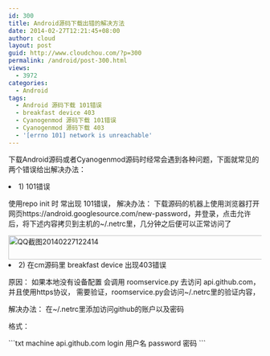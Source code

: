 ```yaml
---
id: 300
title: Android源码下载出错的解决方法
date: 2014-02-27T12:21:45+08:00
author: cloud
layout: post
guid: http://www.cloudchou.com/?p=300
permalink: /android/post-300.html
views:
  - 3972
categories:
  - Android
tags:
  - Android 源码下载 101错误
  - breakfast device 403
  - Cyanogenmod 源码下载 101错误
  - Cyanogenmod 源码下载 403
  - '[errno 101] network is unreachable'
---
```

<p>下载Android源码或者Cyanogenmod源码时经常会遇到各种问题，下面就常见的两个错误给出解决办法：</p>
<li>1) 101错误<p>使用repo init 时 常出现 101错误， 解决办法： 下载源码的机器上使用浏览器打开网页https://android.googlesource.com/new-password，并登录，点击允许后，将下述内容拷贝到主机的~/.netrc里，几分钟之后便可以正常访问了</p>
<a href="http://www.cloudchou.com/wp-content/uploads/2014/02/QQ截图20140227122414.png"><img src="http://www.cloudchou.com/wp-content/uploads/2014/02/QQ截图20140227122414-1024x48.png" alt="QQ截图20140227122414" width="1024" height="48" class="alignnone size-large wp-image-305" /></a>
</li>
<li>2) 在cm源码里 breakfast device 出现403错误<p>原因： 如果本地没有设备配置  会调用 roomservice.py 去访问 api.github.com，并且使用https协议， 需要验证，roomservice.py会访问~/.netrc里的验证内容，</p><p> 解决办法： 在~/.netrc里添加访问github的账户以及密码</p><p>格式：</p>
```txt
machine api.github.com login  用户名  password  密码
```
</li>       
